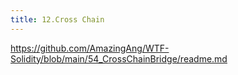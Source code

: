 ```yaml
---
title: 12.Cross Chain
---
```

https://github.com/AmazingAng/WTF-Solidity/blob/main/54_CrossChainBridge/readme.md